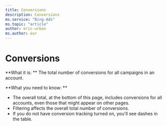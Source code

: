```yaml
---
title: Conversions
description: Conversions
ms.service: "Bing-Ads"
ms.topic: "article"
author: eric-urban
ms.author: eur
---
```


# Conversions

**What it is: **    The total number of conversions for all campaigns in an account.

**What you need to know: **

- The overall total, at the bottom of this page, includes conversions for all accounts, even those that might appear on other pages.
- Filtering affects the overall total number of conversions.
- If you do not have conversion tracking turned on, you'll see dashes in the table.


